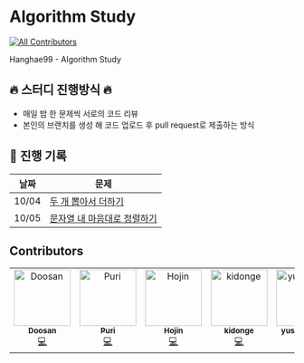 # Algorithm Study
<!-- ALL-CONTRIBUTORS-BADGE:START - Do not remove or modify this section -->
[![All Contributors](https://img.shields.io/badge/all_contributors-5-orange.svg?style=flat-square)](#contributors-)
<!-- ALL-CONTRIBUTORS-BADGE:END -->
Hanghae99 - Algorithm Study


## 🔥 스터디 진행방식 🔥
 - 매일 밤 한 문제씩 서로의 코드 리뷰
 - 본인의 브랜치를 생성 해 코드 업로드 후 pull request로 제출하는 방식

## 📅 진행 기록

| 날짜 | 문제 |
| --- | --- |
| 10/04 | [두 개 뽑아서 더하기](https://school.programmers.co.kr/learn/courses/30/lessons/68644) |
| 10/05 | [문자열 내 마음대로 정렬하기](https://school.programmers.co.kr/learn/courses/30/lessons/12915) |

## Contributors

<!-- ALL-CONTRIBUTORS-LIST:START - Do not remove or modify this section -->
<!-- prettier-ignore-start -->
<!-- markdownlint-disable -->
<table>
  <tbody>
    <tr>
      <td align="center"><a href="https://doosan.tistory.com/"><img src="https://avatars.githubusercontent.com/u/57098232?v=4?s=100" width="100px;" alt="Doosan"/><br /><sub><b>Doosan</b></sub></a><br /><a href="https://github.com/hanghae99-Algorithm/Algorithm/commits?author=BaekDoosan-maker" title="Code">💻</a></td>
      <td align="center"><a href="https://github.com/Puri12"><img src="https://avatars.githubusercontent.com/u/5901912?v=4?s=100" width="100px;" alt="Puri"/><br /><sub><b>Puri</b></sub></a><br /><a href="https://github.com/hanghae99-Algorithm/Algorithm/commits?author=Puri12" title="Code">💻</a></td>
      <td align="center"><a href="https://github.com/kaifazhe99"><img src="https://avatars.githubusercontent.com/u/88355853?v=4?s=100" width="100px;" alt="Hojin"/><br /><sub><b>Hojin</b></sub></a><br /><a href="https://github.com/hanghae99-Algorithm/Algorithm/commits?author=kaifazhe99" title="Code">💻</a></td>
      <td align="center"><a href="https://github.com/kidonge"><img src="https://avatars.githubusercontent.com/u/106523614?v=4?s=100" width="100px;" alt="kidonge"/><br /><sub><b>kidonge</b></sub></a><br /><a href="https://github.com/hanghae99-Algorithm/Algorithm/commits?author=kidonge" title="Code">💻</a></td>
      <td align="center"><a href="https://github.com/yusung4612"><img src="https://avatars.githubusercontent.com/u/107028312?v=4?s=100" width="100px;" alt="yusung4612"/><br /><sub><b>yusung4612</b></sub></a><br /><a href="https://github.com/hanghae99-Algorithm/Algorithm/commits?author=yusung4612" title="Code">💻</a></td>
    </tr>
  </tbody>
  <tfoot>
    
  </tfoot>
</table>

<!-- markdownlint-restore -->
<!-- prettier-ignore-end -->

<!-- ALL-CONTRIBUTORS-LIST:END -->
<!-- prettier-ignore-start -->
<!-- markdownlint-disable -->

<!-- markdownlint-restore -->
<!-- prettier-ignore-end -->

<!-- ALL-CONTRIBUTORS-LIST:END -->

